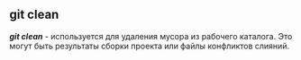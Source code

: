 ## git clean

***git clean*** - используется для удаления мусора из рабочего каталога. Это могут быть результаты сборки проекта или файлы конфликтов слияний.